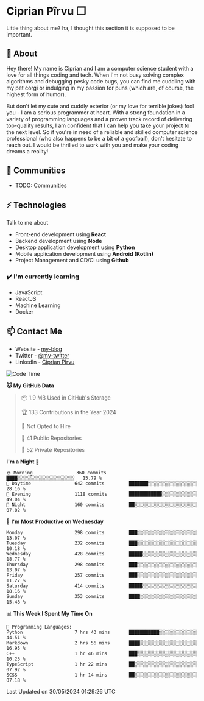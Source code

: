 # Ciprian Pîrvu ❐

Little thing about me? ha, I thought this section it is supposed to be important.

## 🧐 About

Hey there! My name is Ciprian and I am a computer science student with a love for all things coding and tech. When I'm not busy solving complex algorithms and debugging pesky code bugs, you can find me cuddling with my pet corgi or indulging in my passion for puns (which are, of course, the highest form of humor).

But don't let my cute and cuddly exterior (or my love for terrible jokes) fool you - I am a serious programmer at heart. With a strong foundation in a variety of programming languages and a proven track record of delivering top-quality results, I am confident that I can help you take your project to the next level. So if you're in need of a reliable and skilled computer science professional (who also happens to be a bit of a goofball), don't hesitate to reach out. I would be thrilled to work with you and make your coding dreams a reality!

## 👯 Communities

-   TODO: Communities

## ⚡ Technologies

Talk to me about

-   Front-end development using **React**
-   Backend development using **Node**
-   Desktop application development using **Python**
-   Mobile application development using **Android (Kotlin)**
-   Project Management and CD/CI using **Github**

### ✔️ I'm currently learning

-   JavaScript
-   ReactJS
-   Machine Learning
-   Docker

## 📫 Contact Me

-   Website - [my-blog]()
-   Twitter - [@my-twitter]()
-   LinkedIn - [Ciprian Pîrvu](https://www.linkedin.com/in/p%C3%AErvu-ciprian-cristian-4415991b1/)

<!--START_SECTION:waka-->
![Code Time](http://img.shields.io/badge/Code%20Time-2%2C080%20hrs%209%20mins-blue)

**🐱 My GitHub Data** 

> 📦 1.9 MB Used in GitHub's Storage 
 > 
> 🏆 133 Contributions in the Year 2024
 > 
> 🚫 Not Opted to Hire
 > 
> 📜 41 Public Repositories 
 > 
> 🔑 52 Private Repositories 
 > 
**I'm a Night 🦉** 

```text
🌞 Morning                360 commits         ████░░░░░░░░░░░░░░░░░░░░░   15.79 % 
🌆 Daytime                642 commits         ███████░░░░░░░░░░░░░░░░░░   28.16 % 
🌃 Evening                1118 commits        ████████████░░░░░░░░░░░░░   49.04 % 
🌙 Night                  160 commits         ██░░░░░░░░░░░░░░░░░░░░░░░   07.02 % 
```
📅 **I'm Most Productive on Wednesday** 

```text
Monday                   298 commits         ███░░░░░░░░░░░░░░░░░░░░░░   13.07 % 
Tuesday                  232 commits         ███░░░░░░░░░░░░░░░░░░░░░░   10.18 % 
Wednesday                428 commits         █████░░░░░░░░░░░░░░░░░░░░   18.77 % 
Thursday                 298 commits         ███░░░░░░░░░░░░░░░░░░░░░░   13.07 % 
Friday                   257 commits         ███░░░░░░░░░░░░░░░░░░░░░░   11.27 % 
Saturday                 414 commits         █████░░░░░░░░░░░░░░░░░░░░   18.16 % 
Sunday                   353 commits         ████░░░░░░░░░░░░░░░░░░░░░   15.48 % 
```


📊 **This Week I Spent My Time On** 

```text
💬 Programming Languages: 
Python                   7 hrs 43 mins       ███████████░░░░░░░░░░░░░░   44.51 % 
Markdown                 2 hrs 56 mins       ████░░░░░░░░░░░░░░░░░░░░░   16.95 % 
C++                      1 hr 46 mins        ███░░░░░░░░░░░░░░░░░░░░░░   10.25 % 
TypeScript               1 hr 22 mins        ██░░░░░░░░░░░░░░░░░░░░░░░   07.92 % 
SCSS                     1 hr 14 mins        ██░░░░░░░░░░░░░░░░░░░░░░░   07.18 % 
```


 Last Updated on 30/05/2024 01:29:26 UTC
<!--END_SECTION:waka-->
